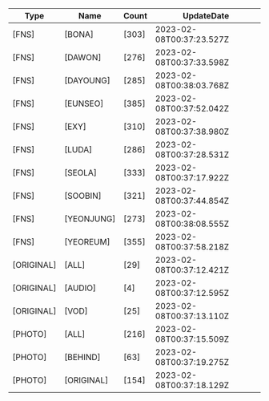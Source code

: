 | Type | Name | Count | UpdateDate |
| ---- | ---- | ----- | ---- |
|[FNS]|[BONA]|[303]|2023-02-08T00:37:23.527Z|
|[FNS]|[DAWON]|[276]|2023-02-08T00:37:33.598Z|
|[FNS]|[DAYOUNG]|[285]|2023-02-08T00:38:03.768Z|
|[FNS]|[EUNSEO]|[385]|2023-02-08T00:37:52.042Z|
|[FNS]|[EXY]|[310]|2023-02-08T00:37:38.980Z|
|[FNS]|[LUDA]|[286]|2023-02-08T00:37:28.531Z|
|[FNS]|[SEOLA]|[333]|2023-02-08T00:37:17.922Z|
|[FNS]|[SOOBIN]|[321]|2023-02-08T00:37:44.854Z|
|[FNS]|[YEONJUNG]|[273]|2023-02-08T00:38:08.555Z|
|[FNS]|[YEOREUM]|[355]|2023-02-08T00:37:58.218Z|
|[ORIGINAL]|[ALL]|[29]|2023-02-08T00:37:12.421Z|
|[ORIGINAL]|[AUDIO]|[4]|2023-02-08T00:37:12.595Z|
|[ORIGINAL]|[VOD]|[25]|2023-02-08T00:37:13.110Z|
|[PHOTO]|[ALL]|[216]|2023-02-08T00:37:15.509Z|
|[PHOTO]|[BEHIND]|[63]|2023-02-08T00:37:19.275Z|
|[PHOTO]|[ORIGINAL]|[154]|2023-02-08T00:37:18.129Z|